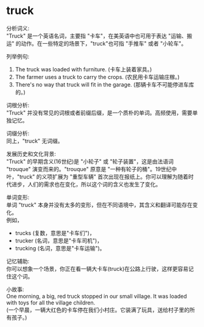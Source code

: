 # truck

分析词义:  
"Truck" 是一个英语名词，主要指 "卡车"，在美英语中也可用于表达 "运输、搬运" 的动作。在一些特定的场景下，"truck"也可指 "手推车" 或者 "小轮车"。

  

列举例句:

  

1.  The truck was loaded with furniture. (卡车上装着家具。)
2.  The farmer uses a truck to carry the crops. (农民用卡车运输庄稼。)
3.  There's no way that truck will fit in the garage. (那辆卡车不可能停进车库的。)

  

词根分析:  
"Truck" 并没有常见的词根或者前缀后缀，是一个质朴的单词。高频使用，需要单独记忆。

  

词缀分析:  
同上，"truck" 无词缀。

  

发展历史和文化背景:  
"Truck" 的早期含义(16世纪)是 "小轮子" 或 "轮子装置"，这是由法语词 "trouque" 演变而来的。"trouque" 原意是 "一种有轮子的桶"。19世纪中叶，"truck" 的义项扩展为 "重型车辆" 首次出现在报纸上。你可以理解为随着时代进步，人们的需求也在变化，所以这个词的含义也发生了变化。

  

单词变形:  
单词 "truck" 本身并没有太多的变形，但在不同语境中，其含义和翻译可能存在变化。  
例如，

  

*   trucks (复数，意思是"卡车们")，
*   trucker (名词，意思是"卡车司机")，
*   trucking (名词，意思是"卡车运输")。

  

记忆辅助:  
你可以想象一个场景，你正在看一辆大卡车(truck)在公路上行驶，这样更容易记住这个词。

  

小故事:  
One morning, a big, red truck stopped in our small village. It was loaded with toys for all the village children.  
(一个早晨，一辆大红色的卡车停在我们小村庄。它装满了玩具，送给村子里的所有孩子。)
